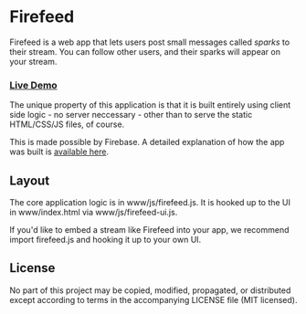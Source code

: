 Firefeed
========

Firefeed is a web app that lets users post small messages called *sparks* to
their stream. You can follow other users, and their sparks will appear on your
stream.

### [Live Demo](http://firefeed.io)

The unique property of this application is that it is built entirely using
client side logic - no server neccessary - other than to serve the static
HTML/CSS/JS files, of course.

This is made possible by Firebase. A detailed explanation of how the app
was built is [available here](http://firefeed.io/about.html).

Layout
------

The core application logic is in www/js/firefeed.js. It is hooked up to the
UI in www/index.html via www/js/firefeed-ui.js.

If you'd like to embed a stream like Firefeed into your app, we recommend
import firefeed.js and hooking it up to your own UI.

License
-------
No part of this project may be copied, modified, propagated, or distributed
except according to terms in the accompanying LICENSE file (MIT licensed).
